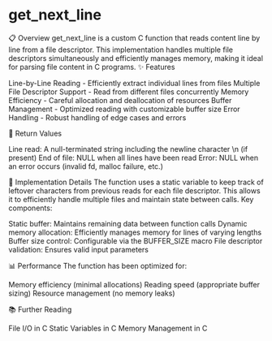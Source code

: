 # get_next_line

📋 Overview
get_next_line is a custom C function that reads content line by line from a file descriptor. This implementation handles multiple file descriptors simultaneously and efficiently manages memory, making it ideal for parsing file content in C programs.
✨ Features

Line-by-Line Reading - Efficiently extract individual lines from files
Multiple File Descriptor Support - Read from different files concurrently
Memory Efficiency - Careful allocation and deallocation of resources
Buffer Management - Optimized reading with customizable buffer size
Error Handling - Robust handling of edge cases and errors

📝 Return Values

Line read: A null-terminated string including the newline character \n (if present)
End of file: NULL when all lines have been read
Error: NULL when an error occurs (invalid fd, malloc failure, etc.)

🧠 Implementation Details
The function uses a static variable to keep track of leftover characters from previous reads for each file descriptor. This allows it to efficiently handle multiple files and maintain state between calls.
Key components:

Static buffer: Maintains remaining data between function calls
Dynamic memory allocation: Efficiently manages memory for lines of varying lengths
Buffer size control: Configurable via the BUFFER_SIZE macro
File descriptor validation: Ensures valid input parameters

📊 Performance
The function has been optimized for:

Memory efficiency (minimal allocations)
Reading speed (appropriate buffer sizing)
Resource management (no memory leaks)

📚 Further Reading

File I/O in C
Static Variables in C
Memory Management in C
